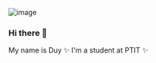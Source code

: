 ![image]([https://github.com/user-attachments/assets/8525bc62-7a4a-45ef-aa6f-69a0465d3354](https://lens.usercontent.google.com/image?vsrid=CIWP0f2vk_rpZhACGAEiJGEyMzM2ZmZhLTY0OTQtNDdhZS04MTRjLThiY2JkMjkyYTk2YQ&gsessionid=Ny-IMjkuVcsa6x3DaeAlofUi1hVlaIpEFgNyjg-u1zDgRLwfcu9YFg))
### Hi there 👋

My name is Duy ✨ I'm a student at PTIT ✨ 
